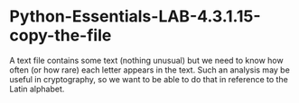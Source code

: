 # Python-Essentials-LAB-4.3.1.15-copy-the-file
A text file contains some text (nothing unusual) but we need to know how often (or how rare) each letter appears in the text. Such an analysis may be useful in cryptography, so we want to be able to do that in reference to the Latin alphabet.
